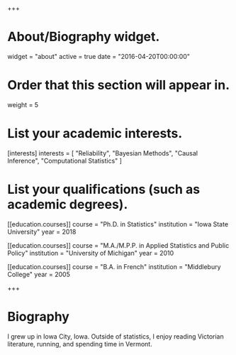 +++
# About/Biography widget.
widget = "about"
active = true
date = "2016-04-20T00:00:00"

# Order that this section will appear in.
weight = 5

# List your academic interests.
[interests]
  interests = [
    "Reliability",
    "Bayesian Methods",
    "Causal Inference",
    "Computational Statistics"
  ]
  
  
# List your qualifications (such as academic degrees).
[[education.courses]]
  course = "Ph.D. in Statistics"
  institution = "Iowa State University"
  year = 2018

[[education.courses]]
  course = "M.A./M.P.P. in Applied Statistics and Public Policy"
  institution = "University of Michigan"
  year = 2010

[[education.courses]]
  course = "B.A. in French"
  institution = "Middlebury College"
  year = 2005

+++

# Biography

I grew up in Iowa City, Iowa. Outside of statistics, I enjoy reading Victorian literature, running, and spending time in Vermont.


